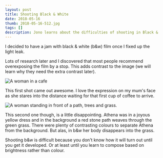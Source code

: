 ```yaml
---
layout: post
title: Shooting Black & White
date: 2018-05-16
thumb: 2018-05-16-512.jpg
tags: []
description: Jono learns about the difficulties of shooting in Black & White
---
```


I decided to have a jam with black & white (b&w) film once I fixed up the light leak.

Lots of research later and I discovered that most people recommend overexposing the film by a stop. This adds contrast to the image (we will learn why they need the extra contrast later). 

![A woman in a cafe](/public/images/2018-05-16-1-1024.jpg)

This first shot came out awesome. I love the expression on my mum's face as she stares into the distance waiting for that first cup of coffee to arrive.

![A woman standing in front of a path, trees and grass.](/public/images/2018-05-16-2-1024.jpg)

This second one though, is a little disappointing. Athena was in a joyous yellow dress and in the background a red stone path weaves through the green grass. There were plenty of contrasting colours to separate Athena from the background. But alas, in b&w her body disappears into the grass.

Shooting b&w is difficult because you don't know how it will turn out until you get it developed. Or at least until you learn to compose based on brightness rather than colour.